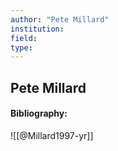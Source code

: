 ```yaml
---
author: "Pete Millard"
institution:
field:
type:
---
```


## Pete Millard
#### Bibliography:

![[@Millard1997-yr]]